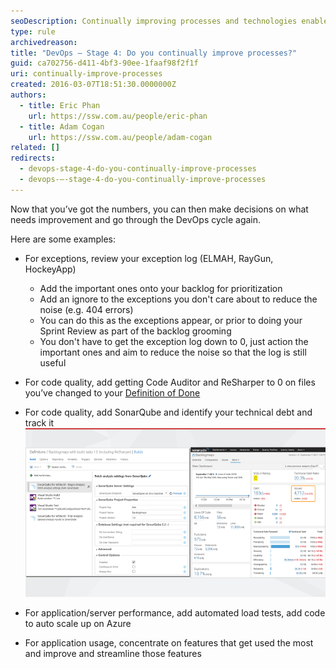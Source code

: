 ```yaml
---
seoDescription: Continually improving processes and technologies enables efficient DevOps practices and enhanced software quality through continuous learning and iteration.
type: rule
archivedreason:
title: "DevOps – Stage 4: Do you continually improve processes?"
guid: ca702756-d411-4bf3-90ee-1faaf98f2f1f
uri: continually-improve-processes
created: 2016-03-07T18:51:30.0000000Z
authors:
  - title: Eric Phan
    url: https://ssw.com.au/people/eric-phan
  - title: Adam Cogan
    url: https://ssw.com.au/people/adam-cogan
related: []
redirects:
  - devops-stage-4-do-you-continually-improve-processes
  - devops-–-stage-4-do-you-continually-improve-processes
---
```


Now that you’ve got the numbers, you can then make decisions on what needs improvement and go through the DevOps cycle again.

Here are some examples:

<!--endintro-->

- For exceptions, review your exception log (ELMAH, RayGun, HockeyApp)

  - Add the important ones onto your backlog for prioritization
  - Add an ignore to the exceptions you don't care about to reduce the noise (e.g. 404 errors)
  - You can do this as the exceptions appear, or prior to doing your Sprint Review as part of the backlog grooming
  - You don't have to get the exception log down to 0, just action the important ones and aim to reduce the noise so that the log is still useful

- For code quality, add getting Code Auditor and ReSharper to 0 on files you’ve changed to your [Definition of Done](/definition-of-done)

- For code quality, add SonarQube and identify your technical debt and track it
  ![](improve-processes.png)

- For application/server performance, add automated load tests, add code to auto scale up on Azure

- For application usage, concentrate on features that get used the most and improve and streamline those features
